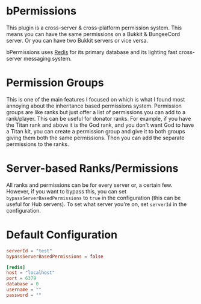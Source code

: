 # bPermissions
This plugin is a cross-server & cross-platform permission system. This means you can have the same permissions on a Bukkit & BungeeCord server. Or you can have two Bukkit servers or vice versa.

bPermissions uses [Redis](https://redis.io/) for its primary database and its lighting fast cross-server messaging system.

# Permission Groups
This is one of the main features I focused on which is what I found most 
annoying about the inheritance based permissions system.
Permission groups are like ranks but just offer a list of permissions you can add to a rank/player.
This can be useful for donator ranks. 
For example, if you have the Titan rank and above it is the God rank,
and you don't want God to have a Titan kit, you can create a permission group
and give it to both groups giving them both the same permissions.
Then you can add the separate permissions to the ranks.

# Server-based Ranks/Permissions
All ranks and permissions can be for every server or, a certain few. However, if you want to bypass this,
you can set `bypassServerBasedPermissions` to `true` in the configuration (this can be useful for Hub servers). 
To set what server you're on, set `serverId` in the configuration.

# Default Configuration
```toml
serverId = "test"
bypassServerBasedPermissions = false

[redis]
host = "localhost"
port = 6379
database = 0
username = ""
password = ""
```